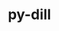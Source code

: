 ---
title: "py-dill"
layout: cache
categories: [package, develop-2023-06-25]
meta: {"versions": ["0.3.6"], "compilers": ["gcc@=11.1.0", "gcc@=11.3.0", "gcc@=7.5.0", "oneapi@=2023.1.0"], "oss": ["ubuntu18.04", "ubuntu20.04", "ubuntu22.04"], "platforms": ["linux"], "targets": ["ppc64le", "x86_64", "x86_64_v3"], "stacks": ["e4s", "e4s-oneapi", "e4s-power", "ml-linux-x86_64-cpu", "ml-linux-x86_64-cuda", "ml-linux-x86_64-rocm", "radiuss", "root"], "num_specs": 6, "num_specs_by_stack": {"e4s": 1, "root": 6, "e4s-power": 1, "e4s-oneapi": 1, "radiuss": 2, "ml-linux-x86_64-rocm": 1, "ml-linux-x86_64-cuda": 1, "ml-linux-x86_64-cpu": 1}}
spec_details: [{"hash": "2tnjmwgyscph22q3fu6wexbb3carc7qn", "compiler": "gcc@=11.1.0", "versions": ["0.3.6"], "os": "ubuntu20.04", "platform": "linux", "target": "x86_64_v3", "variants": ["build_system=python_pip", "patches=daf79b1"], "stacks": ["e4s", "root"], "size": "-", "tarball": "https://binaries.spack.io/releases/develop-2023-06-25/build_cache/linux-ubuntu20.04-x86_64_v3/gcc-11.1.0/py-dill-0.3.6/linux-ubuntu20.04-x86_64_v3-gcc-11.1.0-py-dill-0.3.6-2tnjmwgyscph22q3fu6wexbb3carc7qn.spack"}, {"hash": "xxc4b2ypljvkc7qau2pkpv5e3qzr65hx", "compiler": "gcc@=11.1.0", "versions": ["0.3.6"], "os": "ubuntu20.04", "platform": "linux", "target": "ppc64le", "variants": ["build_system=python_pip", "patches=daf79b1"], "stacks": ["root", "e4s-power"], "size": "-", "tarball": "https://binaries.spack.io/releases/develop-2023-06-25/build_cache/linux-ubuntu20.04-ppc64le/gcc-11.1.0/py-dill-0.3.6/linux-ubuntu20.04-ppc64le-gcc-11.1.0-py-dill-0.3.6-xxc4b2ypljvkc7qau2pkpv5e3qzr65hx.spack"}, {"hash": "6j7veigabvmwgkfh2lpyudlo5roxwemg", "compiler": "oneapi@=2023.1.0", "versions": ["0.3.6"], "os": "ubuntu20.04", "platform": "linux", "target": "x86_64", "variants": ["build_system=python_pip", "patches=daf79b1"], "stacks": ["root", "e4s-oneapi"], "size": "-", "tarball": "https://binaries.spack.io/releases/develop-2023-06-25/build_cache/linux-ubuntu20.04-x86_64/oneapi-2023.1.0/py-dill-0.3.6/linux-ubuntu20.04-x86_64-oneapi-2023.1.0-py-dill-0.3.6-6j7veigabvmwgkfh2lpyudlo5roxwemg.spack"}, {"hash": "fr6s6ya7lp2fcvi65q7aoficepxf2khs", "compiler": "gcc@=7.5.0", "versions": ["0.3.6"], "os": "ubuntu18.04", "platform": "linux", "target": "x86_64_v3", "variants": ["build_system=python_pip", "patches=daf79b1"], "stacks": ["root", "radiuss"], "size": "-", "tarball": "https://binaries.spack.io/releases/develop-2023-06-25/build_cache/linux-ubuntu18.04-x86_64_v3/gcc-7.5.0/py-dill-0.3.6/linux-ubuntu18.04-x86_64_v3-gcc-7.5.0-py-dill-0.3.6-fr6s6ya7lp2fcvi65q7aoficepxf2khs.spack"}, {"hash": "2wzq4rjsf74v6cz5wqggrd5fin7rrv4h", "compiler": "gcc@=7.5.0", "versions": ["0.3.6"], "os": "ubuntu18.04", "platform": "linux", "target": "x86_64_v3", "variants": ["build_system=python_pip", "patches=daf79b1"], "stacks": ["root", "radiuss"], "size": "-", "tarball": "https://binaries.spack.io/releases/develop-2023-06-25/build_cache/linux-ubuntu18.04-x86_64_v3/gcc-7.5.0/py-dill-0.3.6/linux-ubuntu18.04-x86_64_v3-gcc-7.5.0-py-dill-0.3.6-2wzq4rjsf74v6cz5wqggrd5fin7rrv4h.spack"}, {"hash": "idv5mwnkmswc2ixete3objla2uc5lkg2", "compiler": "gcc@=11.3.0", "versions": ["0.3.6"], "os": "ubuntu22.04", "platform": "linux", "target": "x86_64_v3", "variants": ["build_system=python_pip", "patches=daf79b1"], "stacks": ["ml-linux-x86_64-rocm", "ml-linux-x86_64-cuda", "root", "ml-linux-x86_64-cpu"], "size": "-", "tarball": "https://binaries.spack.io/releases/develop-2023-06-25/build_cache/linux-ubuntu22.04-x86_64_v3/gcc-11.3.0/py-dill-0.3.6/linux-ubuntu22.04-x86_64_v3-gcc-11.3.0-py-dill-0.3.6-idv5mwnkmswc2ixete3objla2uc5lkg2.spack"}]
---